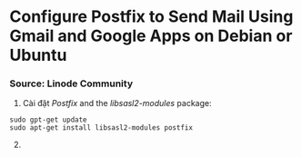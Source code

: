 # Configure Postfix to Send Mail Using Gmail and Google Apps on Debian or Ubuntu
### Source:  Linode Community
1. Cài đặt *Postfix* and the *libsasl2-modules* package:
```
sudo gpt-get update
sudo apt-get install libsasl2-modules postfix
```
2. 
[logo]: https://github.com/riletan/fresherproject_vng/blob/master/doc/figure/worked.png "Logo"